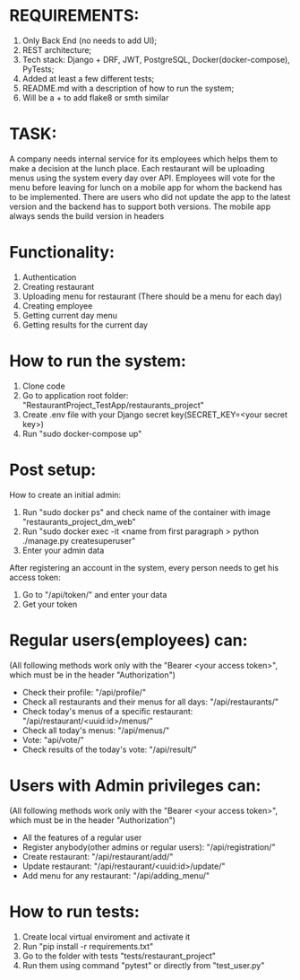 # REQUIREMENTS:
1. Only Back End (no needs to add UI); 
2. REST architecture; 
3. Tech stack: Django + DRF, JWT, PostgreSQL, Docker(docker-compose), PyTests; 
4. Added at least a few different tests; 
5. README.md with a description of how to run the system; 
6. Will be a + to add flake8 or smth similar

# TASK:
A company needs internal service for its employees which helps them to
make a decision at the lunch place. Each restaurant will be uploading menus
using the system every day over API.
Employees will vote for the menu before leaving for lunch on a mobile app
for whom the backend has to be implemented. There are users who did not
update the app to the latest version and the backend has to support both
versions. The mobile app always sends the build version in headers

# Functionality:
1. Authentication 
2. Creating restaurant 
3. Uploading menu for restaurant (There should be a menu for each day)
4. Creating employee 
5. Getting current day menu 
6. Getting results for the current day

# How to run the system:
1. Clone code
2. Go to application root folder: "RestaurantProject_TestApp/restaurants_project"
3. Create .env file with your Django secret key(SECRET_KEY=&lt;your secret key&gt;)
4. Run "sudo docker-compose up"

# Post setup:
How to create an initial admin:
1. Run "sudo docker ps" and check name of the container with image "restaurants_project_dm_web"
2. Run "sudo docker exec -it &lt;name from first paragraph &gt; python ./manage.py createsuperuser"
3. Enter your admin data

After registering an account in the system, every person needs to get his access token:
1. Go to "/api/token/" and enter your data
2. Get your token

# Regular users(employees) can:
(All following methods work only with the "Bearer &lt;your access token&gt;", which must be in the header "Authorization")
- Check their profile: "/api/profile/"
- Check all restaurants and their menus for all days: "/api/restaurants/"
- Check today's menus of a specific restaurant: "/api/restaurant/&lt;uuid:id&gt;/menus/"
- Check all today's menus: "/api/menus/"
- Vote: "api/vote/"
- Check results of the today's vote: "/api/result/"

# Users with Admin privileges can:
(All following methods work only with the "Bearer &lt;your access token&gt;", which must be in the header "Authorization")
- All the features of a regular user
- Register anybody(other admins or regular users): "/api/registration/"
- Create restaurant: "/api/restaurant/add/"
- Update restaurant: "/api/restaurant/&lt;uuid:id&gt;/update/"
- Add menu for any restaurant: "/api/adding_menu/"

# How to run tests:
1. Create local virtual enviroment and activate it
2. Run "pip install -r requirements.txt"
3. Go to the folder with tests "tests/restaurant_project"
4. Run them using command "pytest" or directly from "test_user.py"
